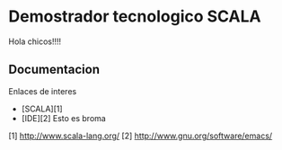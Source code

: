 Demostrador tecnologico SCALA
=============================

Hola chicos!!!!


Documentacion
-------------

Enlaces de interes

 - [SCALA][1]
 - [IDE][2] Esto es broma


[1] http://www.scala-lang.org/
[2] http://www.gnu.org/software/emacs/
